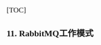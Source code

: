 <span  style="font-family: Simsun,serif; font-size: 17px; ">

[TOC]

### 11. RabbitMQ工作模式



</span>